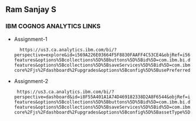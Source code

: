 ## Ram Sanjay S

### IBM COGNOS ANALYTICS LINKS

 - Assignment-1
 
         https://us3.ca.analytics.ibm.com/bi/?perspective=explore&id=i569A226E03664F5F8830FAAFF4C53CE4&objRef=i569A226E03664F5F8830FAAFF4C53CE4&options%5BdisableGlassPrefetch%5D=true&options%5Bcollections%5D%5BcanvasExtension%5D%5Bid%5D=com.ibm.bi.dashboard.canvasExtension&options%5Bcollections%5D%5BfeatureExtension%5D%5Bid%5D=com.ibm.bi.dashboard.core-features&options%5Bcollections%5D%5Bbuttons%5D%5Bid%5D=com.ibm.bi.dashboard.buttons&options%5Bcollections%5D%5Bwidget%5D%5Bid%5D=com.ibm.bi.dashboard.widgets&options%5Bcollections%5D%5BcontentFeatureExtension%5D%5Bid%5D=com.ibm.bi.dashboard.content-features&options%5Bcollections%5D%5BsaveServices%5D%5Bid%5D=com.ibm.bi.dashboard.saveServices&options%5Bcollections%5D%5Btemplates%5D%5Bid%5D=com.ibm.bi.dashboard.templates&options%5Bcollections%5D%5BvisualizationExtension%5D%5Bid%5D=com.ibm.bi.dashboard.visualizationExtensionCA&options%5Bcollections%5D%5BboardModel%5D%5Bid%5D=com.ibm.bi.dashboard.boardModelExtension&options%5Bcollections%5D%5BcontentTypes%5D%5Bid%5D=com.ibm.bi.dashboard.contentTypes&options%5Bcollections%5D%5BserviceExtension%5D%5Bid%5D=com.ibm.bi.dashboard.serviceExtension&options%5Bcollections%5D%5BlayoutExtension%5D%5Bid%5D=com.ibm.bi.dashboard.layoutExtension&options%5Bcollections%5D%5BcolorSetExtensions%5D%5Bid%5D=com.ibm.bi.dashboard.colorSetExtensions&options%5Bconfig%5D%5BeditPropertiesLabel%5D=true&options%5Bconfig%5D%5BenableInteractions%5D=true&options%5Bconfig%5D%5BassetTags%5D%5B%5D=explore&options%5Bconfig%5D%5Bupgrades%5D=dashboard-core%2Fjs%2Fdashboard%2Fupgrades&options%5Bconfig%5D%5BusePreferredSize%5D=false&options%5Bconfig%5D%5BgeoService%5D=CA&options%5Bconfig%5D%5Binteractions%5D%5Bmove%5D=false&options%5Bconfig%5D%5Binteractions%5D%5BeditTitle%5D=false&options%5Bconfig%5D%5Binteractions%5D%5Bduplicate%5D=false&options%5Bconfig%5D%5Binteractions%5D%5BlaunchExplore%5D=false&options%5Bconfig%5D%5Binteractions%5D%5Bdelete%5D=false&options%5Bconfig%5D%5Binteractions%5D%5BchangeVis%5D=false&options%5Bconfig%5D%5Binteractions%5D%5BeditNotebookWidget%5D=false&options%5Bconfig%5D%5Binteractions%5D%5Bexpand%5D=false&options%5Bconfig%5D%5Binteractions%5D%5BmoveGroupContent%5D=false&options%5Bconfig%5D%5Binteractions%5D%5Bselection%5D=explore%2Finteractions%2Fselection&options%5Bconfig%5D%5Binteractions%5D%5Bresize%5D=false&options%5Bconfig%5D%5Binteractions%5D%5BeventGroup%5D=false&options%5Bconfig%5D%5Binteractions%5D%5BdrillThrough%5D=false&options%5Bconfig%5D%5Binteractions%5D%5Bgroup%5D=false&options%5Bconfig%5D%5Binteractions%5D%5Border%5D=false&options%5Bconfig%5D%5BremainSelectedOnPin%5D=true&options%5Bconfig%5D%5BshowTabs%5D=true&options%5Bconfig%5D%5BenableCustomDataSelection%5D=true&options%5Bconfig%5D%5Bproduct%5D=CA&options%5Bconfig%5D%5Bthumbnail%5D%5Bsize%5D%5Bwidth%5D=190&options%5Bconfig%5D%5Bthumbnail%5D%5Bsize%5D%5Bheight%5D=100&options%5Bconfig%5D%5Bprofile%5D=explore&options%5Bconfig%5D%5BhostApplicationName%5D=.ExploreHost&options%5Bconfig%5D%5BenableCustomVisualizations%5D=true&options%5Bconfig%5D%5BfilterDock%5D=true&options%5Bconfig%5D%5BshowMembers%5D=true&options%5Bconfig%5D%5BassetType%5D=exploration&options%5Bconfig%5D%5Btoolbar%5D=false&options%5Bconfig%5D%5BsmartTitle%5D=true&options%5Bconfig%5D%5Bselection%5D%5BdeselectionSelector%5D=explore%2Finteractions%2Fdeselection&options%5Bconfig%5D%5BpageContainerType%5D=exploreCard&options%5Bconfig%5D%5BnavigationGroupAction%5D=true&options%5Bconfig%5D%5BenableDataQuality%5D=false&options%5Bconfig%5D%5BmemberCalculation%5D=false&isAuthoringMode=true&boardId=i569A226E03664F5F8830FAAFF4C53CE4
 
  - Assignment-2
  
         https://us3.ca.analytics.ibm.com/bi/?perspective=dashboard&id=i8F55A401A1A74D469182338D2A8F6544&objRef=i8F55A401A1A74D469182338D2A8F6544&options%5BdisableGlassPrefetch%5D=true&options%5Bcollections%5D%5BcanvasExtension%5D%5Bid%5D=com.ibm.bi.dashboard.canvasExtension&options%5Bcollections%5D%5BfeatureExtension%5D%5Bid%5D=com.ibm.bi.dashboard.core-features&options%5Bcollections%5D%5Bbuttons%5D%5Bid%5D=com.ibm.bi.dashboard.buttons&options%5Bcollections%5D%5Bwidget%5D%5Bid%5D=com.ibm.bi.dashboard.widgets&options%5Bcollections%5D%5BcontentFeatureExtension%5D%5Bid%5D=com.ibm.bi.dashboard.content-features&options%5Bcollections%5D%5BsaveServices%5D%5Bid%5D=com.ibm.bi.dashboard.saveServices&options%5Bcollections%5D%5Btemplates%5D%5Bid%5D=com.ibm.bi.dashboard.templates&options%5Bcollections%5D%5BvisualizationExtension%5D%5Bid%5D=com.ibm.bi.dashboard.visualizationExtensionCA&options%5Bcollections%5D%5BboardModel%5D%5Bid%5D=com.ibm.bi.dashboard.boardModelExtension&options%5Bcollections%5D%5BcontentTypes%5D%5Bid%5D=com.ibm.bi.dashboard.contentTypes&options%5Bcollections%5D%5BserviceExtension%5D%5Bid%5D=com.ibm.bi.dashboard.serviceExtension&options%5Bcollections%5D%5BlayoutExtension%5D%5Bid%5D=com.ibm.bi.dashboard.layoutExtension&options%5Bcollections%5D%5BcolorSetExtensions%5D%5Bid%5D=com.ibm.bi.dashboard.colorSetExtensions&options%5Bconfig%5D%5Bproduct%5D=CA&options%5Bconfig%5D%5BeditPropertiesLabel%5D=true&options%5Bconfig%5D%5BenableCustomVisualizations%5D=true&options%5Bconfig%5D%5BassetTags%5D%5B%5D=dashboard&options%5Bconfig%5D%5BfilterDock%5D=true&options%5Bconfig%5D%5BshowMembers%5D=true&options%5Bconfig%5D%5Bupgrades%5D=dashboard-core%2Fjs%2Fdashboard%2Fupgrades&options%5Bconfig%5D%5BassetType%5D=exploration&options%5Bconfig%5D%5BgeoService%5D=CA&options%5Bconfig%5D%5BsmartTitle%5D=true&options%5Bconfig%5D%5BnavigationGroupAction%5D=true&options%5Bconfig%5D%5BenableDataQuality%5D=false&options%5Bconfig%5D%5BmemberCalculation%5D=false&isAuthoringMode=false&boardId=i8F55A401A1A74D469182338D2A8F6544
  
  
